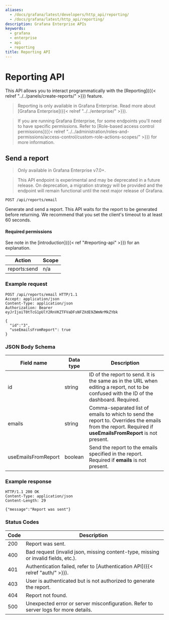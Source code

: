 ```yaml
---
aliases:
  - /docs/grafana/latest/developers/http_api/reporting/
  - /docs/grafana/latest/http_api/reporting/
description: Grafana Enterprise APIs
keywords:
  - grafana
  - enterprise
  - api
  - reporting
title: Reporting API
---
```


# Reporting API

This API allows you to interact programmatically with the [Reporting]({{< relref "../../panels/create-reports/" >}}) feature.

> Reporting is only available in Grafana Enterprise. Read more about [Grafana Enterprise]({{< relref "../../enterprise/" >}}).

> If you are running Grafana Enterprise, for some endpoints you'll need to have specific permissions. Refer to [Role-based access control permissions]({{< relref "../../administration/roles-and-permissions/access-control/custom-role-actions-scopes/" >}}) for more information.

## Send a report

> Only available in Grafana Enterprise v7.0+.

> This API endpoint is experimental and may be deprecated in a future release. On deprecation, a migration strategy will be provided and the endpoint will remain functional until the next major release of Grafana.

`POST /api/reports/email`

Generate and send a report. This API waits for the report to be generated before returning. We recommend that you set the client's timeout to at least 60 seconds.

#### Required permissions

See note in the [introduction]({{< ref "#reporting-api" >}}) for an explanation.

| Action       | Scope |
| ------------ | ----- |
| reports:send | n/a   |

### Example request

```http
POST /api/reports/email HTTP/1.1
Accept: application/json
Content-Type: application/json
Authorization: Bearer eyJrIjoiT0tTcG1pUlY2RnVKZTFVaDFsNFZXdE9ZWmNrMkZYbk

{
  "id":"3",
  "useEmailsFromReport": true
}
```

### JSON Body Schema

| Field name          | Data type | Description                                                                                                                                              |
| ------------------- | --------- | -------------------------------------------------------------------------------------------------------------------------------------------------------- |
| id                  | string    | ID of the report to send. It is the same as in the URL when editing a report, not to be confused with the ID of the dashboard. Required.                 |
| emails              | string    | Comma-separated list of emails to which to send the report to. Overrides the emails from the report. Required if **useEmailsFromReport** is not present. |
| useEmailsFromReport | boolean   | Send the report to the emails specified in the report. Required if **emails** is not present.                                                            |

### Example response

```http
HTTP/1.1 200 OK
Content-Type: application/json
Content-Length: 29

{"message":"Report was sent"}
```

### Status Codes

| Code | Description                                                                         |
| ---- | ----------------------------------------------------------------------------------- |
| 200  | Report was sent.                                                                    |
| 400  | Bad request (invalid json, missing content-type, missing or invalid fields, etc.).  |
| 401  | Authentication failed, refer to [Authentication API]({{< relref "auth/" >}}).       |
| 403  | User is authenticated but is not authorized to generate the report.                 |
| 404  | Report not found.                                                                   |
| 500  | Unexpected error or server misconfiguration. Refer to server logs for more details. |
